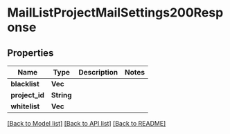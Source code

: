 # MailListProjectMailSettings200Response

## Properties

Name | Type | Description | Notes
------------ | ------------- | ------------- | -------------
**blacklist** | **Vec<String>** |  | 
**project_id** | **String** |  | 
**whitelist** | **Vec<String>** |  | 

[[Back to Model list]](../README.md#documentation-for-models) [[Back to API list]](../README.md#documentation-for-api-endpoints) [[Back to README]](../README.md)


